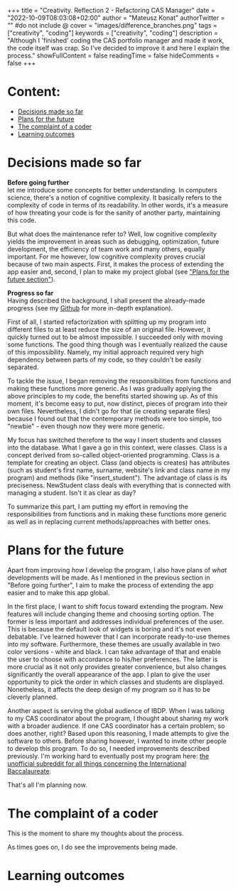 +++
title = "Creativity. Reflection 2 -  Refactoring CAS Manager"
date = "2022-10-09T08:03:08+02:00"
author = "Mateusz Konat"
authorTwitter = "" #do not include @
cover = "images/difference_branches.png"
tags = ["creativity", "coding"]
keywords = ["creativity", "coding"]
description = "Although I 'finished' coding the CAS portfolio manager and made it work, the code itself was crap. So I've decided to improve it and here I explain the process."
showFullContent = false
readingTime = false
hideComments = false
+++

# Content:
- [Decisions made so far](#decisions-made-so-far)
- [Plans for the future](#the-complaint-of-a-coder)
- [The complaint of a coder](#the-complaint-of-a-coder)
- [Learning outcomes](#learning-outcomes)

# Decisions made so far
**Before going further**<br>
let me introduce some concepts for better understanding. In computers science, there's a notion of cognitive complexity. It basically refers to the complexity of code in terms of its readability. In other words, it's a measure of how threating your code is for the sanity of another party, maintaining this code. 

But what does the maintenance refer to? Well, low cognitive complexity yields the improvement in areas such as debugging, optimization, future development, the efficiency of team work and many others, equally important. For me however, low cognitive complexity proves crucial because of two main aspects. First, it makes the process of extending the app easier and, second, I plan to make my project global (see ["Plans for the future section"](#plans-for-the-future)).

**Progress so far**<br>
Having described the background, I shall present the already-made progress (see my [Github](https://github.com/undeMalum/CAS-manager) for more in-depth explanation). 

First of all, I started refactorization with splitting up my program into different files to at least reduce the size of an original file. However, it quickly turned out to be almost impossible. I succeeded only with moving some functions. The good thing though was I eventually realized the cause of this impossibility. Namely, my initial approach required very high dependency between parts of my code, so they couldn't be easily separated.

To tackle the issue, I began removing the responsibilities from functions and making these functions more generic. As I was gradually applying the above principles to my code, the benefits started showing up. As of this moment, it's become easy to put, now distinct, pieces of program into their own files. Nevertheless, I didn't go for that (ie creating separate files) because I found out that the contemporary methods were too simple, too "newbie" - even though now they were more generic.

My focus has switched therefore to the way I insert students and classes into the database. What I gave a go in this context, were classes. Class is a concept derived from so-called object-oriented programming. Class is a template for creating an object. Class (and objects is creates) has attributes (such as student's first name, surname, website's link and class name in my program) and methods (like "insert_student"). The advantage of class is its preciseness. NewStudent class deals with everything that is connected with managing a student. Isn't it as clear as day?

To summarize this part, I am putting my effort in removing the responsibilities from functions and in making these functions more generic as well as in replacing current methods/approaches with better ones.

# Plans for the future
Apart from improving _how_ I develop the program, I also have plans of _what_ developments will be made. As I mentioned in the previous section in "Before going further", I aim to make the process of extending the app easier and to make this app global. 

In the first place, I want to shift focus toward extending the program. New features will include changing theme and choosing sorting option. The former is less important and addresses individual preferences of the user. This is because the default look of widgets is boring and it's not even debatable. I've learned however that I can incorporate ready-to-use themes into my software. Furthermore, these themes are usually available in two color versions - white and black. I can take advantage of that and enable the user to choose with accordance to his/her preferences. The latter is more crucial as it not only provides greater convenience, but also changes significantly the overall appearance of the app. I plan to give the user opportunity to pick the order in which classes and students are displayed. Nonetheless, it affects the deep design of my program so it has to be cleverly planned.

Another aspect is serving the global audience of IBDP. When I was talking to my CAS coordinator about the program, I thought about sharing my work with a broader audience. If one CAS coordinator has a certain problem, so does another, right? Based upon this reasoning, I made attempts to give the software to others. Before sharing however, I wanted to invite other people to develop this program. To do so, I needed improvements described previously. I'm working hard to eventually post my program here: [the unofficial subreddit for all things concerning the International Baccalaureate](https://www.reddit.com/r/IBO/).

That's all I'm planning now.

# The complaint of a coder
This is the moment to share my thoughts about the process.

As times goes on, I do see the improvements being made.

# Learning outcomes
